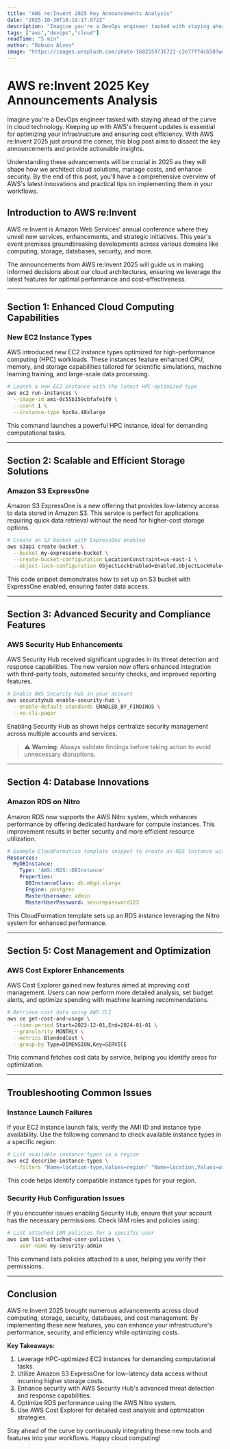 ```yaml
---
title: "AWS re:Invent 2025 Key Announcements Analysis"
date: "2025-10-30T18:19:17.072Z"
description: "Imagine you're a DevOps engineer tasked with staying ahead of the curve in cloud technology. Keeping up with AWS's frequent updates is essential for optimi..."
tags: ["aws","devops","cloud"]
readTime: "5 min"
author: "Robson Alves"
image: "https://images.unsplash.com/photo-1682559736721-c2e77ff4c650?w=1200&q=80"
---
```

# AWS re:Invent 2025 Key Announcements Analysis

Imagine you're a DevOps engineer tasked with staying ahead of the curve in cloud technology. Keeping up with AWS's frequent updates is essential for optimizing your infrastructure and ensuring cost efficiency. With AWS re:Invent 2025 just around the corner, this blog post aims to dissect the key announcements and provide actionable insights.

Understanding these advancements will be crucial in 2025 as they will shape how we architect cloud solutions, manage costs, and enhance security. By the end of this post, you'll have a comprehensive overview of AWS's latest innovations and practical tips on implementing them in your workflows.

## Introduction to AWS re:Invent

AWS re:Invent is Amazon Web Services' annual conference where they unveil new services, enhancements, and strategic initiatives. This year's event promises groundbreaking developments across various domains like computing, storage, databases, security, and more.

The announcements from AWS re:Invent 2025 will guide us in making informed decisions about our cloud architectures, ensuring we leverage the latest features for optimal performance and cost-effectiveness.

---

## Section 1: Enhanced Cloud Computing Capabilities

### New EC2 Instance Types

AWS introduced new EC2 instance types optimized for high-performance computing (HPC) workloads. These instances feature enhanced CPU, memory, and storage capabilities tailored for scientific simulations, machine learning training, and large-scale data processing.

```bash
# Launch a new EC2 instance with the latest HPC-optimized type
aws ec2 run-instances \
  --image-id ami-0c55b159cbfafe1f0 \
  --count 1 \
  --instance-type hpc6a.48xlarge
```

This command launches a powerful HPC instance, ideal for demanding computational tasks.

---

## Section 2: Scalable and Efficient Storage Solutions

### Amazon S3 ExpressOne

Amazon S3 ExpressOne is a new offering that provides low-latency access to data stored in Amazon S3. This service is perfect for applications requiring quick data retrieval without the need for higher-cost storage options.

```bash
# Create an S3 bucket with ExpressOne enabled
aws s3api create-bucket \
  --bucket my-expressone-bucket \
  --create-bucket-configuration LocationConstraint=us-east-1 \
  --object-lock-configuration ObjectLockEnabled=Enabled,ObjectLockRule={DefaultRetention={Mode=GOVERNANCE,Days=30}}
```

This code snippet demonstrates how to set up an S3 bucket with ExpressOne enabled, ensuring faster data access.

---

## Section 3: Advanced Security and Compliance Features

### AWS Security Hub Enhancements

AWS Security Hub received significant upgrades in its threat detection and response capabilities. The new version now offers enhanced integration with third-party tools, automated security checks, and improved reporting features.

```bash
# Enable AWS Security Hub in your account
aws securityhub enable-security-hub \
  --enable-default-standards ENABLED_BY_FINDINGS \
  --no-cli-pager
```

Enabling Security Hub as shown helps centralize security management across multiple accounts and services.

> ⚠️ **Warning**: Always validate findings before taking action to avoid unnecessary disruptions.

---

## Section 4: Database Innovations

### Amazon RDS on Nitro

Amazon RDS now supports the AWS Nitro system, which enhances performance by offering dedicated hardware for compute instances. This improvement results in better security and more efficient resource utilization.

```yaml
# Example CloudFormation template snippet to create an RDS instance with Nitro support
Resources:
  MyDBInstance:
    Type: 'AWS::RDS::DBInstance'
    Properties:
      DBInstanceClass: db.m6gd.xlarge
      Engine: postgres
      MasterUsername: admin
      MasterUserPassword: securepassword123
```

This CloudFormation template sets up an RDS instance leveraging the Nitro system for enhanced performance.

---

## Section 5: Cost Management and Optimization

### AWS Cost Explorer Enhancements

AWS Cost Explorer gained new features aimed at improving cost management. Users can now perform more detailed analysis, set budget alerts, and optimize spending with machine learning recommendations.

```bash
# Retrieve cost data using AWS CLI
aws ce get-cost-and-usage \
  --time-period Start=2023-12-01,End=2024-01-01 \
  --granularity MONTHLY \
  --metrics BlendedCost \
  --group-by Type=DIMENSION,Key=SERVICE
```

This command fetches cost data by service, helping you identify areas for optimization.

---

## Troubleshooting Common Issues

### Instance Launch Failures

If your EC2 instance launch fails, verify the AMI ID and instance type availability. Use the following command to check available instance types in a specific region:

```bash
# List available instance types in a region
aws ec2 describe-instance-types \
  --filters "Name=location-type,Values=region" "Name=location,Values=us-east-1"
```

This code helps identify compatible instance types for your region.

### Security Hub Configuration Issues

If you encounter issues enabling Security Hub, ensure that your account has the necessary permissions. Check IAM roles and policies using:

```bash
# List attached IAM policies for a specific user
aws iam list-attached-user-policies \
  --user-name my-security-admin
```

This command lists policies attached to a user, helping you verify their permissions.

---

## Conclusion

AWS re:Invent 2025 brought numerous advancements across cloud computing, storage, security, databases, and cost management. By implementing these new features, you can enhance your infrastructure's performance, security, and efficiency while optimizing costs.

**Key Takeaways:**

1. Leverage HPC-optimized EC2 instances for demanding computational tasks.
2. Utilize Amazon S3 ExpressOne for low-latency data access without incurring higher storage costs.
3. Enhance security with AWS Security Hub's advanced threat detection and response capabilities.
4. Optimize RDS performance using the AWS Nitro system.
5. Use AWS Cost Explorer for detailed cost analysis and optimization strategies.

Stay ahead of the curve by continuously integrating these new tools and features into your workflows. Happy cloud computing!